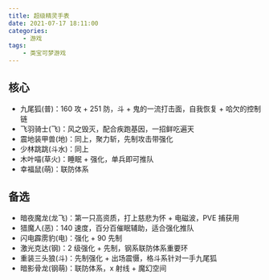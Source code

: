 ```yaml
---
title: 超级精灵手表
date: 2021-07-17 18:11:00
categories:
    - 游戏
tags:
    - 类宝可梦游戏
---
```


## 核心

-   九尾狐(普)：160 攻 + 251 防，斗 + 鬼的一流打击面，自我恢复 + 哈欠的控制链
-   飞羽骑士(飞)：风之毁灭，配合疾跑基因，一招鲜吃遍天
-   震地装甲兽(地)：同上，聚力斩，先制攻击带强化
-   少林跳跳(斗水)：同上
-   木叶喵(草火)：睡眠 + 强化，单兵即可推队
-   幸福鼠(萌)：联防体系

## 备选

-   暗夜魔龙(龙飞)：第一只高资质，打上慈悲为怀 + 电磁波，PVE 捕获用
-   猎魔人(恶)：140 速度，百分百催眠辅助，适合强化推队
-   闪电霹雳豹(电)：强化 + 90 先制
-   激光克达(钢)：2 级强化 + 先制，钢系联防体系重要环
-   重装三头狼(斗)：先制强化 + 出场震慑，格斗系针对一手九尾狐
-   暗影骨龙(钢萌)：联防体系，x 射线 + 魔幻空间